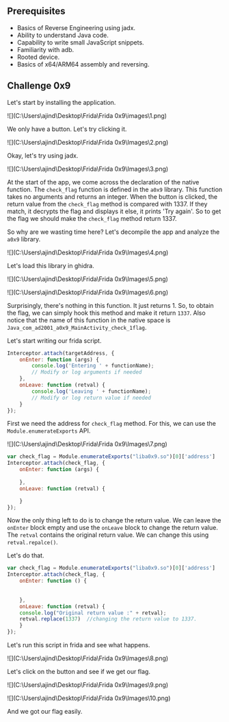 ## Prerequisites  

- Basics of Reverse Engineering using jadx.
- Ability to understand Java code.
- Capability to write small JavaScript snippets.
- Familiarity with adb.
- Rooted device.
- Basics of  x64/ARM64 assembly and reversing.

## Challenge 0x9

Let's start by installing the application.

![](C:\Users\ajind\Desktop\Frida\Frida 0x9\images\1.png)

We only have a button. Let's try clicking it.

![](C:\Users\ajind\Desktop\Frida\Frida 0x9\Images\2.png)

Okay, let's try using jadx.

![](C:\Users\ajind\Desktop\Frida\Frida 0x9\Images\3.png)

At the start of the app, we come across the declaration of the native function. The `check_flag` function is defined in the `a0x9` library. This function takes no arguments and returns an integer. When the button is clicked, the return value from the `check_flag` method is compared with 1337. If they match, it decrypts the flag and displays it else, it prints 'Try again'. So to get the flag we should make the `check_flag` method return 1337.

So why are we wasting time here? Let's decompile the app and analyze the `a0x9` library.

![](C:\Users\ajind\Desktop\Frida\Frida 0x9\Images\4.png)

Let's load this library in ghidra.

![](C:\Users\ajind\Desktop\Frida\Frida 0x9\Images\5.png)

![](C:\Users\ajind\Desktop\Frida\Frida 0x9\Images\6.png)

Surprisingly, there's nothing in this function. It just returns 1. So, to obtain the flag, we can simply hook this method and make it return `1337`. Also notice that the name of this function in the native space is `Java_com_ad2001_a0x9_MainActivity_check_1flag`.

Let's start writing our frida script.

```javascript
Interceptor.attach(targetAddress, {
    onEnter: function (args) {
        console.log('Entering ' + functionName);
        // Modify or log arguments if needed
    },
    onLeave: function (retval) {
        console.log('Leaving ' + functionName);
        // Modify or log return value if needed
    }
});

```

First we need the address for `check_flag` method. For this, we can use the ` Module.enumerateExports` API.

![](C:\Users\ajind\Desktop\Frida\Frida 0x9\Images\7.png)

```javascript
var check_flag = Module.enumerateExports("liba0x9.so")[0]['address']
Interceptor.attach(check_flag, {
    onEnter: function (args) {
      
    },
    onLeave: function (retval) {

    }
});

```

Now the only thing left to do is to change the return value.  We can leave the `onEnter` block empty and use the `onLeave` block to change the return value. The `retval` contains the original return value. We can change this using `retval.repalce()`.

Let's do that.

```javascript
var check_flag = Module.enumerateExports("liba0x9.so")[0]['address']
Interceptor.attach(check_flag, {
    onEnter: function () {
    
      
    },
    onLeave: function (retval) {
	console.log("Original return value :" + retval);
	retval.replace(1337)  //changing the return value to 1337.
    }
});
```

Let's run this script in frida and see what happens.

![](C:\Users\ajind\Desktop\Frida\Frida 0x9\Images\8.png)

Let's click on the button and see if we get our flag.

![](C:\Users\ajind\Desktop\Frida\Frida 0x9\Images\9.png)

![](C:\Users\ajind\Desktop\Frida\Frida 0x9\Images\10.png)

And we got our flag easily.
